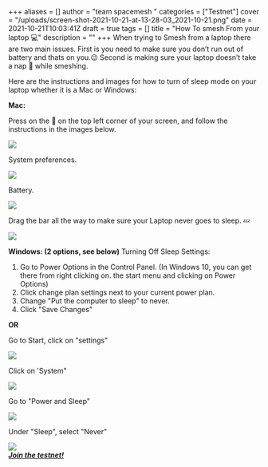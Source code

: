 +++
aliases = []
author = "team spacemesh "
categories = ["Testnet"]
cover = "/uploads/screen-shot-2021-10-21-at-13-28-03_2021-10-21.png"
date = 2021-10-21T10:03:41Z
draft = true
tags = []
title = "How To smesh From your laptop  💻"
description = ""
+++
When trying to Smesh from a laptop there are two main issues. First is you need to make sure you don’t run out of battery and thats on you.😉 Second is making sure your laptop doesn’t take a nap 🥱 while smeshing.

Here are the instructions and images for how to turn of sleep mode on your laptop whether it is a Mac or Windows:

**Mac:**

Press on the 🍏 on the top left corner of your screen, and follow the instructions in the images below.

![](/uploads/screen-shot-2021-10-21-at-13-05-57_2021-10-21.png)

System preferences.

![](/uploads/screen-shot-2021-10-21-at-13-07-32_2021-10-21.png)

Battery.

![](/uploads/screen-shot-2021-10-21-at-13-08-27_2021-10-21.png)

Drag the bar all the way to make sure your Laptop never goes to sleep. 💤

![](/uploads/screen-shot-2021-10-21-at-13-10-33_2021-10-21.png)

**Windows: (2 options, see below)** Turning Off Sleep Settings:

1. Go to Power Options in the Control Panel. (In Windows 10, you can get there from right clicking on. the start menu and clicking on Power Options)
2. Click change plan settings next to your current power plan.
3. Change "Put the computer to sleep" to never.
4. Click "Save Changes"

**OR**

Go to Start, click on "settings"

![](/uploads/screen-shot-2021-10-24-at-11-07-35_2021-10-24.png)

Click on 'System"

![](/uploads/screen-shot-2021-10-21-at-13-12-05_2021-10-21.png)

Go to "Power and Sleep"

![](/uploads/screen-shot-2021-10-21-at-13-12-35_2021-10-21.png)

Under "Sleep", select "Never"

![](/uploads/screen-shot-2021-10-21-at-13-13-23_2021-10-21.png)  
[**_Join the testnet!_**](https://testnet.spacemesh.io/#/)